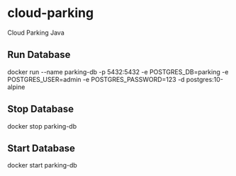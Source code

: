 # cloud-parking
Cloud Parking Java

## Run Database
docker run --name parking-db -p 5432:5432 -e POSTGRES_DB=parking -e POSTGRES_USER=admin -e POSTGRES_PASSWORD=123 -d postgres:10-alpine

## Stop Database
docker stop parking-db

## Start Database
docker start parking-db